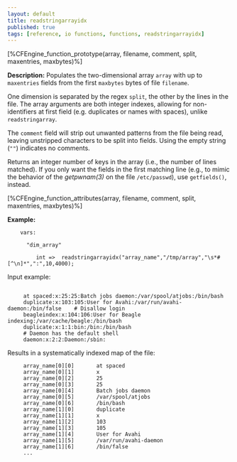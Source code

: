 ```yaml
---
layout: default
title: readstringarrayidx
published: true
tags: [reference, io functions, functions, readstringarrayidx]
---
```


[%CFEngine_function_prototype(array, filename, comment, split, maxentries, maxbytes)%]

**Description:** Populates the two-dimensional array `array` with up to 
`maxentries` fields from the first `maxbytes` bytes of file `filename`.

One dimension is separated by the regex `split`, the other by the lines in
the file. The array arguments are both integer indexes, allowing for 
non-identifiers at first field (e.g. duplicates or names with spaces), unlike 
`readstringarray`.

The `comment` field will strip out unwanted patterns from the file being read, leaving unstripped characters to be split into fields. Using the empty string (`""`) indicates no comments.

Returns an integer number of keys in the array (i.e., the number of lines 
matched). If you only want the fields in the first matching line (e.g., to 
mimic the behavior of the *getpwnam(3)* on the file `/etc/passwd`), use 
`getfields()`, instead.

[%CFEngine_function_attributes(array, filename, comment, split, maxentries, maxbytes)%]

**Example:**

```cf3
    vars:

      "dim_array" 

         int =>  readstringarrayidx("array_name","/tmp/array","\s*#[^\n]*",":",10,4000);
```

Input example:

```
     
     at spaced:x:25:25:Batch jobs daemon:/var/spool/atjobs:/bin/bash
     duplicate:x:103:105:User for Avahi:/var/run/avahi-daemon:/bin/false    # Disallow login
     beagleindex:x:104:106:User for Beagle indexing:/var/cache/beagle:/bin/bash
     duplicate:x:1:1:bin:/bin:/bin/bash
     # Daemon has the default shell
     daemon:x:2:2:Daemon:/sbin:
```

Results in a systematically indexed map of the file:

```
     array_name[0][0]       at spaced
     array_name[0][1]       x
     array_name[0][2]       25
     array_name[0][3]       25
     array_name[0][4]       Batch jobs daemon
     array_name[0][5]       /var/spool/atjobs
     array_name[0][6]       /bin/bash
     array_name[1][0]       duplicate
     array_name[1][1]       x
     array_name[1][2]       103
     array_name[1][3]       105
     array_name[1][4]       User for Avahi
     array_name[1][5]       /var/run/avahi-daemon
     array_name[1][6]       /bin/false
     ...
```
